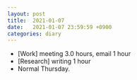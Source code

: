 ```yaml
---
layout: post
title:  2021-01-07
date:   2021-01-07 23:59:59 +0900
categories: diary
---
```


- [Work] meeting 3.0 hours, email 1 hour
- [Research] writing 1 hour
- Normal Thursday.
